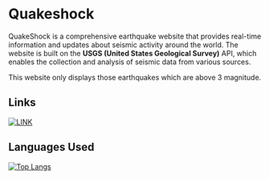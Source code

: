 # Quakeshock

QuakeShock is a comprehensive earthquake website that provides real-time information and 
updates about seismic activity around the world. The website is built on the <b>USGS (United States Geological Survey)</b> API, 
which enables the collection and analysis of seismic data from various sources.

This website only displays those earthquakes which are above 3 magnitude.

## Links
[![LINK](https://img.shields.io/badge/%E2%9E%A4-Link%20To%20The%20Live%20Page-sucess)](https://1k24bytes.github.io/Quakeshock/)
## Languages Used

[![Top Langs](https://github-readme-stats.vercel.app/api/top-langs/?username=1k24bytes&langs_count=8&layout=wide&theme=blue-green)](https://github.com/1k24bytes/Quakeshock)

